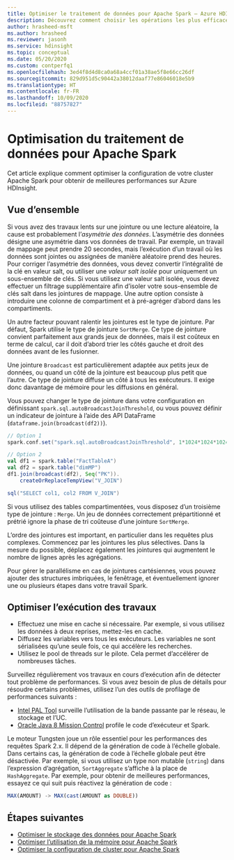 ```yaml
---
title: Optimiser le traitement de données pour Apache Spark – Azure HDInsight
description: Découvrez comment choisir les opérations les plus efficaces pour traiter vos données sur Apache Spark avec Azure HDInsight.
author: hrasheed-msft
ms.author: hrasheed
ms.reviewer: jasonh
ms.service: hdinsight
ms.topic: conceptual
ms.date: 05/20/2020
ms.custom: contperfq1
ms.openlocfilehash: 3ed4f8d4d8ca0a68a4ccf01a38ae5f8e66cc26df
ms.sourcegitcommit: 829d951d5c90442a38012daaf77e86046018e5b9
ms.translationtype: HT
ms.contentlocale: fr-FR
ms.lasthandoff: 10/09/2020
ms.locfileid: "88757827"
---
```

# <a name="data-processing-optimization-for-apache-spark"></a>Optimisation du traitement de données pour Apache Spark

Cet article explique comment optimiser la configuration de votre cluster Apache Spark pour obtenir de meilleures performances sur Azure HDInsight.

## <a name="overview"></a>Vue d’ensemble

Si vous avez des travaux lents sur une jointure ou une lecture aléatoire, la cause est probablement l’*asymétrie des données*. L’asymétrie des données désigne une asymétrie dans vos données de travail. Par exemple, un travail de mappage peut prendre 20 secondes, mais l’exécution d’un travail où les données sont jointes ou assignées de manière aléatoire prend des heures. Pour corriger l’asymétrie des données, vous devez convertir l’intégralité de la clé en valeur salt, ou utiliser une *valeur salt isolée* pour uniquement un sous-ensemble de clés. Si vous utilisez une valeur salt isolée, vous devez effectuer un filtrage supplémentaire afin d’isoler votre sous-ensemble de clés salt dans les jointures de mappage. Une autre option consiste à introduire une colonne de compartiment et à pré-agréger d’abord dans les compartiments.

Un autre facteur pouvant ralentir les jointures est le type de jointure. Par défaut, Spark utilise le type de jointure `SortMerge`. Ce type de jointure convient parfaitement aux grands jeux de données, mais il est coûteux en terme de calcul, car il doit d’abord trier les côtés gauche et droit des données avant de les fusionner.

Une jointure `Broadcast` est particulièrement adaptée aux petits jeux de données, ou quand un côté de la jointure est beaucoup plus petit que l’autre. Ce type de jointure diffuse un côté à tous les exécuteurs. Il exige donc davantage de mémoire pour les diffusions en général.

Vous pouvez changer le type de jointure dans votre configuration en définissant `spark.sql.autoBroadcastJoinThreshold`, ou vous pouvez définir un indicateur de jointure à l’aide des API DataFrame (`dataframe.join(broadcast(df2))`).

```scala
// Option 1
spark.conf.set("spark.sql.autoBroadcastJoinThreshold", 1*1024*1024*1024)

// Option 2
val df1 = spark.table("FactTableA")
val df2 = spark.table("dimMP")
df1.join(broadcast(df2), Seq("PK")).
    createOrReplaceTempView("V_JOIN")

sql("SELECT col1, col2 FROM V_JOIN")
```

Si vous utilisez des tables compartimentées, vous disposez d’un troisième type de jointure : `Merge`. Un jeu de données correctement prépartitionné et prétrié ignore la phase de tri coûteuse d’une jointure `SortMerge`.

L’ordre des jointures est important, en particulier dans les requêtes plus complexes. Commencez par les jointures les plus sélectives. Dans la mesure du possible, déplacez également les jointures qui augmentent le nombre de lignes après les agrégations.

Pour gérer le parallélisme en cas de jointures cartésiennes, vous pouvez ajouter des structures imbriquées, le fenêtrage, et éventuellement ignorer une ou plusieurs étapes dans votre travail Spark.

## <a name="optimize-job-execution"></a>Optimiser l’exécution des travaux

* Effectuez une mise en cache si nécessaire. Par exemple, si vous utilisez les données à deux reprises, mettez-les en cache.
* Diffusez les variables vers tous les exécuteurs. Les variables ne sont sérialisées qu’une seule fois, ce qui accélère les recherches.
* Utilisez le pool de threads sur le pilote. Cela permet d’accélérer de nombreuses tâches.

Surveillez régulièrement vos travaux en cours d’exécution afin de détecter tout problème de performances. Si vous avez besoin de plus de détails pour résoudre certains problèmes, utilisez l’un des outils de profilage de performances suivants :

* [Intel PAL Tool](https://github.com/intel-hadoop/PAT) surveille l’utilisation de la bande passante par le réseau, le stockage et l’UC.
* [Oracle Java 8 Mission Control](https://www.oracle.com/technetwork/java/javaseproducts/mission-control/java-mission-control-1998576.html) profile le code d’exécuteur et Spark.

Le moteur Tungsten joue un rôle essentiel pour les performances des requêtes Spark 2.x. Il dépend de la génération de code à l’échelle globale. Dans certains cas, la génération de code à l’échelle globale peut être désactivée. Par exemple, si vous utilisez un type non mutable (`string`) dans l’expression d’agrégation, `SortAggregate` s’affiche à la place de `HashAggregate`. Par exemple, pour obtenir de meilleures performances, essayez ce qui suit puis réactivez la génération de code :

```sql
MAX(AMOUNT) -> MAX(cast(AMOUNT as DOUBLE))
```

## <a name="next-steps"></a>Étapes suivantes

* [Optimiser le stockage des données pour Apache Spark](optimize-data-storage.md)
* [Optimiser l’utilisation de la mémoire pour Apache Spark](optimize-memory-usage.md)
* [Optimiser la configuration de cluster pour Apache Spark](optimize-cluster-configuration.md)
